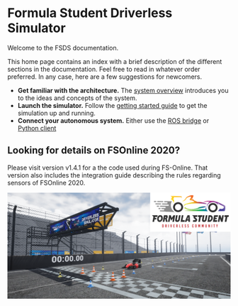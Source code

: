 # Formula Student Driverless Simulator

Welcome to the FSDS documentation.

This home page contains an index with a brief description of the different sections in the documentation. 
Feel free to read in whatever order preferred. 
In any case, here are a few suggestions for newcomers.

* **Get familiar with the architecture.** The [system overview](system-overview.md) introduces you to the ideas and concepts of the system.
* **Launch the simulator.** Follow the [getting started guide](getting-started.md) to get the simulation up and running.
* **Connect your autonomous system.** Either use the [ROS bridge](getting-started-with-ros.md) or [Python client](getting-started-with-python.md)

## Looking for details on FSOnline 2020?

Please visit version v1.4.1 for a the code used during FS-Online.
That version also includes the integration guide describing the rules regarding sensors of FSOnline 2020.


![Banner](images/banner.png)
